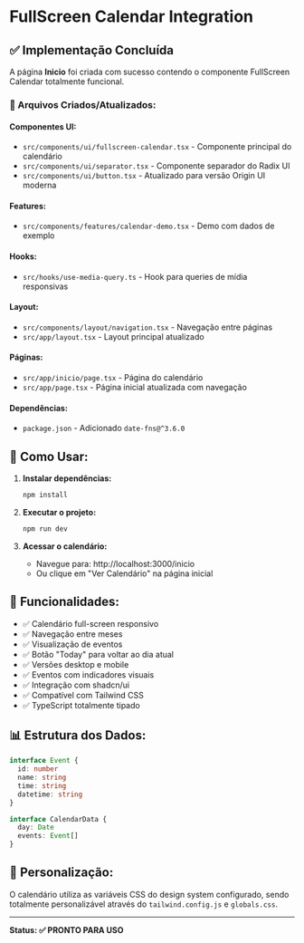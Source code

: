 # FullScreen Calendar Integration

## ✅ Implementação Concluída

A página **Inicio** foi criada com sucesso contendo o componente FullScreen Calendar totalmente funcional.

### 📁 Arquivos Criados/Atualizados:

#### Componentes UI:

- `src/components/ui/fullscreen-calendar.tsx` - Componente principal do calendário
- `src/components/ui/separator.tsx` - Componente separador do Radix UI
- `src/components/ui/button.tsx` - Atualizado para versão Origin UI moderna

#### Features:

- `src/components/features/calendar-demo.tsx` - Demo com dados de exemplo

#### Hooks:

- `src/hooks/use-media-query.ts` - Hook para queries de mídia responsivas

#### Layout:

- `src/components/layout/navigation.tsx` - Navegação entre páginas
- `src/app/layout.tsx` - Layout principal atualizado

#### Páginas:

- `src/app/inicio/page.tsx` - Página do calendário
- `src/app/page.tsx` - Página inicial atualizada com navegação

#### Dependências:

- `package.json` - Adicionado `date-fns@^3.6.0`

## 🚀 Como Usar:

1. **Instalar dependências:**

   ```bash
   npm install
   ```

2. **Executar o projeto:**

   ```bash
   npm run dev
   ```

3. **Acessar o calendário:**
   - Navegue para: http://localhost:3000/inicio
   - Ou clique em "Ver Calendário" na página inicial

## 🎯 Funcionalidades:

- ✅ Calendário full-screen responsivo
- ✅ Navegação entre meses
- ✅ Visualização de eventos
- ✅ Botão "Today" para voltar ao dia atual
- ✅ Versões desktop e mobile
- ✅ Eventos com indicadores visuais
- ✅ Integração com shadcn/ui
- ✅ Compatível com Tailwind CSS
- ✅ TypeScript totalmente tipado

## 📊 Estrutura dos Dados:

```typescript
interface Event {
  id: number
  name: string
  time: string
  datetime: string
}

interface CalendarData {
  day: Date
  events: Event[]
}
```

## 🎨 Personalização:

O calendário utiliza as variáveis CSS do design system configurado, sendo totalmente personalizável através do `tailwind.config.js` e `globals.css`.

---

**Status: ✅ PRONTO PARA USO**
